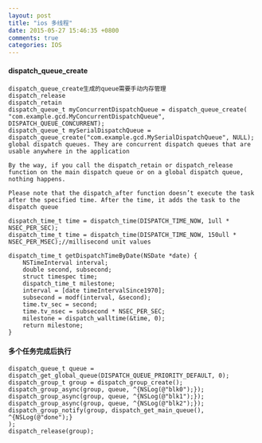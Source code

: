 ```yaml
---
layout: post
title: "ios 多线程"
date: 2015-05-27 15:46:35 +0800
comments: true
categories: IOS
---
```

#### dispatch_queue_create
    dispatch_queue_create生成的queue需要手动内存管理
    dispatch_release
    dispatch_retain
    dispatch_queue_t myConcurrentDispatchQueue = dispatch_queue_create( "com.example.gcd.MyConcurrentDispatchQueue", DISPATCH_QUEUE_CONCURRENT);
    dispatch_queue_t mySerialDispatchQueue = dispatch_queue_create("com.example.gcd.MySerialDispatchQueue", NULL);
    global dispatch queues. They are concurrent dispatch queues that are usable anywhere in the application

<!--more-->

    By the way, if you call the dispatch_retain or dispatch_release function on the main dispatch queue or on a global dispatch queue, nothing happens.

    Please note that the dispatch_after function doesn’t execute the task after the specified time. After the time, it adds the task to the dispatch queue

    dispatch_time_t time = dispatch_time(DISPATCH_TIME_NOW, 1ull * NSEC_PER_SEC);
    dispatch_time_t time = dispatch_time(DISPATCH_TIME_NOW, 150ull * NSEC_PER_MSEC);//millisecond unit values

    dispatch_time_t getDispatchTimeByDate(NSDate *date) {
        NSTimeInterval interval; 
        double second, subsecond; 
        struct timespec time; 
        dispatch_time_t milestone;
        interval = [date timeIntervalSince1970]; 
        subsecond = modf(interval, &second); 
        time.tv_sec = second;
        time.tv_nsec = subsecond * NSEC_PER_SEC; 
        milestone = dispatch_walltime(&time, 0);
        return milestone; 
    }

#### 多个任务完成后执行
    dispatch_queue_t queue = dispatch_get_global_queue(DISPATCH_QUEUE_PRIORITY_DEFAULT, 0);
    dispatch_group_t group = dispatch_group_create();
    dispatch_group_async(group, queue, ^{NSLog(@"blk0");}); dispatch_group_async(group, queue, ^{NSLog(@"blk1");}); dispatch_group_async(group, queue, ^{NSLog(@"blk2");});
    dispatch_group_notify(group, dispatch_get_main_queue(), ^{NSLog(@"done");}
    );
    dispatch_release(group);